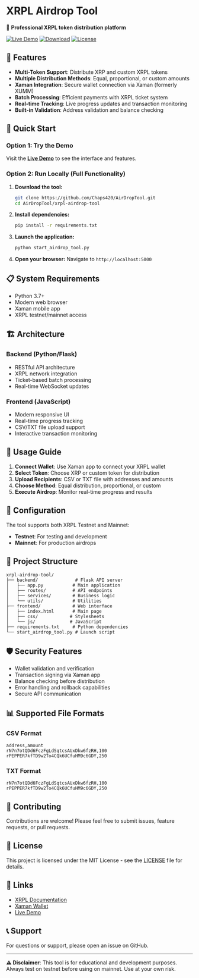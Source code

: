 # XRPL Airdrop Tool

🚀 **Professional XRPL token distribution platform**

[![Live Demo](https://img.shields.io/badge/Demo-GitHub%20Pages-blue)](https://chaps420.github.io/AirDropTool/)
[![Download](https://img.shields.io/badge/Download-Latest-green)](https://github.com/Chaps420/AirDropTool/archive/refs/heads/master.zip)
[![License](https://img.shields.io/badge/License-MIT-yellow.svg)](LICENSE)

## 🌟 Features

- **Multi-Token Support**: Distribute XRP and custom XRPL tokens
- **Multiple Distribution Methods**: Equal, proportional, or custom amounts
- **Xaman Integration**: Secure wallet connection via Xaman (formerly XUMM)
- **Batch Processing**: Efficient payments with XRPL ticket system
- **Real-time Tracking**: Live progress updates and transaction monitoring
- **Built-in Validation**: Address validation and balance checking

## 🎯 Quick Start

### Option 1: Try the Demo
Visit the [**Live Demo**](https://chaps420.github.io/AirDropTool/) to see the interface and features.

### Option 2: Run Locally (Full Functionality)

1. **Download the tool:**
   ```bash
   git clone https://github.com/Chaps420/AirDropTool.git
   cd AirDropTool/xrpl-airdrop-tool
   ```

2. **Install dependencies:**
   ```bash
   pip install -r requirements.txt
   ```

3. **Launch the application:**
   ```bash
   python start_airdrop_tool.py
   ```

4. **Open your browser:**
   Navigate to `http://localhost:5000`

## 📋 System Requirements

- Python 3.7+
- Modern web browser
- Xaman mobile app
- XRPL testnet/mainnet access

## 🏗️ Architecture

### Backend (Python/Flask)
- RESTful API architecture
- XRPL network integration
- Ticket-based batch processing
- Real-time WebSocket updates

### Frontend (JavaScript)
- Modern responsive UI
- Real-time progress tracking
- CSV/TXT file upload support
- Interactive transaction monitoring

## 📖 Usage Guide

1. **Connect Wallet**: Use Xaman app to connect your XRPL wallet
2. **Select Token**: Choose XRP or custom token for distribution
3. **Upload Recipients**: CSV or TXT file with addresses and amounts
4. **Choose Method**: Equal distribution, proportional, or custom
5. **Execute Airdrop**: Monitor real-time progress and results

## 🔧 Configuration

The tool supports both XRPL Testnet and Mainnet:
- **Testnet**: For testing and development
- **Mainnet**: For production airdrops

## 📁 Project Structure

```
xrpl-airdrop-tool/
├── backend/              # Flask API server
│   ├── app.py           # Main application
│   ├── routes/          # API endpoints
│   ├── services/        # Business logic
│   └── utils/           # Utilities
├── frontend/            # Web interface
│   ├── index.html       # Main page
│   ├── css/            # Stylesheets
│   └── js/             # JavaScript
├── requirements.txt     # Python dependencies
└── start_airdrop_tool.py # Launch script
```

## 🛡️ Security Features

- Wallet validation and verification
- Transaction signing via Xaman app
- Balance checking before distribution
- Error handling and rollback capabilities
- Secure API communication

## 📊 Supported File Formats

### CSV Format
```csv
address,amount
rN7n7otQDd6FczFgLdSqtcsAUxDkw6fzRH,100
rPEPPER7kfTD9w2To4CQk6UCfuHM9c6GDY,250
```

### TXT Format
```
rN7n7otQDd6FczFgLdSqtcsAUxDkw6fzRH,100
rPEPPER7kfTD9w2To4CQk6UCfuHM9c6GDY,250
```

## 🤝 Contributing

Contributions are welcome! Please feel free to submit issues, feature requests, or pull requests.

## 📄 License

This project is licensed under the MIT License - see the [LICENSE](LICENSE) file for details.

## 🔗 Links

- [XRPL Documentation](https://xrpl.org)
- [Xaman Wallet](https://xaman.app)
- [Live Demo](https://chaps420.github.io/AirDropTool/)

## 📞 Support

For questions or support, please open an issue on GitHub.

---

**⚠️ Disclaimer**: This tool is for educational and development purposes. Always test on testnet before using on mainnet. Use at your own risk.
